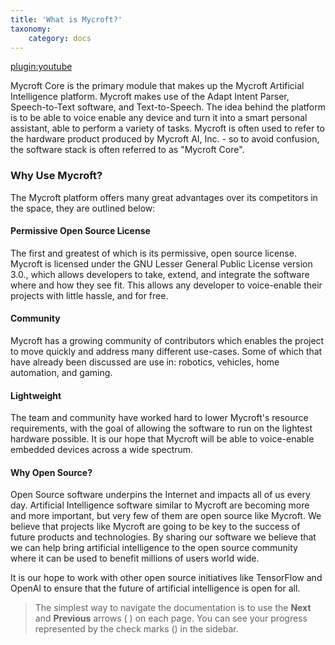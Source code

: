 ```yaml
---
title: 'What is Mycroft?'
taxonomy:
    category: docs
---
```


[plugin:youtube](https://www.youtube.com/watch?v=m4L0QfzUeEI)

Mycroft Core is the primary module that makes up the Mycroft Artificial Intelligence platform. Mycroft makes use of the Adapt Intent Parser, Speech-to-Text software, and Text-to-Speech. The idea behind the platform is to be able to voice enable any device and turn it into a smart personal assistant, able to perform a variety of tasks. Mycroft is often used to refer to the hardware product produced by Mycroft AI, Inc. - so to avoid confusion, the software stack is often referred to as "Mycroft Core".

### Why Use Mycroft?

The Mycroft platform offers many great advantages over its competitors in the space, they are outlined below:

#### Permissive Open Source License
The first and greatest of which is its permissive, open source license. Mycroft is licensed under the GNU Lesser General Public License version 3.0., which allows developers to take, extend, and integrate the software where and how they see fit. This allows any developer to voice-enable their projects with little hassle, and for free.

#### Community
Mycroft has a growing community of contributors which enables the project to move quickly and address many different use-cases. Some of which that have already been discussed are use in: robotics, vehicles, home automation, and gaming.

#### Lightweight
The team and community have worked hard to lower Mycroft's resource requirements, with the goal of allowing the software to run on the lightest hardware possible. It is our hope that Mycroft will be able to voice-enable embedded devices across a wide spectrum.

#### Why Open Source?
Open Source software underpins the Internet and impacts all of us every day.  Artificial Intelligence software similar to Mycroft are becoming more and more important, but very few of them are open source like Mycroft. We believe that projects like Mycroft are going to be key to the success of future products and technologies. By sharing our software we believe that we can help bring artificial intelligence to the open source community where it can be used to benefit millions of users world wide.

It is our hope to work with other open source initiatives like TensorFlow and OpenAI to ensure that the future of artificial intelligence is open for all.

><p>The simplest way to navigate the documentation is to use the <strong>Next</strong> and <strong>Previous</strong> arrows (<i class="fa fa-chevron-left"></i> <i class="fa fa-chevron-right"></i>) on each page. You can see your progress represented by the check marks (<i class="fa fa-check"></i>) in the sidebar.</p>
